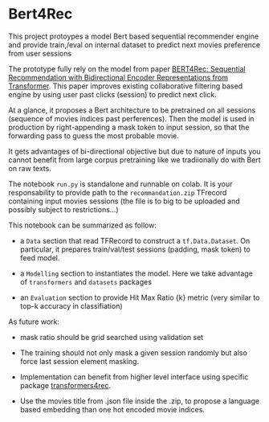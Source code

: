# Bert4Rec
This project protoypes a model Bert based sequential recommender engine and provide train,/eval on internal dataset to predict next movies preference from user sessions


The prototype fully rely on the model from paper [BERT4Rec: Sequential Recommendation with Bidirectional Encoder Representations from Transformer](https://arxiv.org/abs/1904.06690v2). This paper improves existing collaborative filtering based engine by using user past clicks (session) to predict next click.

At a glance, it proposes a Bert architecture to be pretrained on all sessions (sequence of movies indices past perferences).
Then the model is used in production by right-appending a mask token to input session, so that
 the forwarding pass to guess the most probable movie.
 
It gets advantages of bi-directional objective but due to nature of inputs you cannot benefit from large corpus pretraining like we tradiionally do with Bert on raw texts.
 
The notebook `run.py` is standalone and runnable on colab. It is your responsability to provide path to the `recommandation.zip` TFrecord containing input movies sessions (the file is to big to be uploaded and possibly subject to restrictions...)
 
This notebook can be summarized as follow:
 
*  a `Data` section that read TFRecord to construct a `tf.Data.Dataset`. On particular, it prepares train/val/test sessions (padding, mask token) to feed model.
 
*  a `Modelling` section to instantiates the model. Here we take advantage of `transformers` and `datasets` packages

*  an `Evaluation` section to provide Hit Max Ratio {k} metric (very similar to top-k accuracy in classifiation)

As future work:

*  mask ratio should be grid searched using validation set

*  The training should not only mask a given session randomly but also force last session element masking.

*  Implementation can benefit from higher level interface using specific package [transformers4rec](https://pypi.org/project/transformers4rec/).

*  Use the movies title from .json file inside the .zip, to propose a language based embedding than one hot encoded movie indices.
